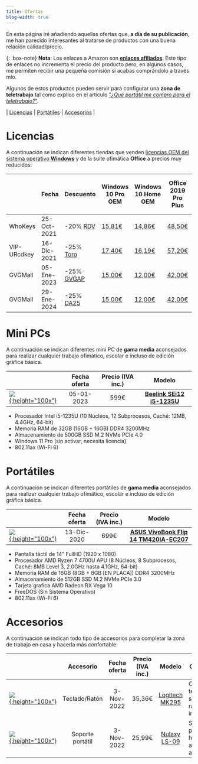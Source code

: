 ```yaml
---
title: Ofertas
blog-width: true
---
```


En esta página iré añadiendo aquellas ofertas que, **a día de su publicación**, me han parecido interesantes al tratarse de productos con una buena relación calidad/precio.

{: .box-note}
**Nota**: Los enlaces a Amazon son [**enlaces afiliados**](https://afiliados.amazon.es/). Este tipo de enlaces no incrementa el precio del producto pero, en algunos casos, me permiten recibir una pequeña comisión si acabas comprándolo a través mío.

Algunos de estos productos pueden servir para configurar una **zona de teletrabajo** tal como explico en el artículo ["_¿Qué portátil me compro para el teletrabajo?_"](/blog/que-portatil-me-compro-para-el-teletrabajo).

| [Licencias](#licenses) | [Portátiles](#laptops) | [Accesorios](#accesorios) |

# <a name="licenses">Licencias

A continuación se indican diferentes tiendas que venden [licencias OEM del sistema operativo **Windows**](/blog/que-portatil-me-compro-para-el-teletrabajo#sistema-operativo) y de la suite ofimática **Office** a precios muy reducidos:

| | Fecha | Descuento | Windows 10 Pro OEM | Windows 10 Home OEM | Office 2019 Pro Plus | Pack Windows 10 + Office 2019 |
|---|---|---|---|---|---|---|
| WhoKeys | 25-Oct-2021 | -20% [RDV](https://www.youtube.com/channel/UCnxubBCPlg0hHdZw_UehrTw) | [15,81€](https://www.whokeys.com/microsoft-windows-10-pro-oem-cd-key-global.html) | [14,86€](https://www.whokeys.com/microsoft-windows-10-home-oem-cd-key-global.html) | [48,50€](https://www.whokeys.com/office2019-professional-plus-cd-key-global.html) | [56,99€](https://www.whokeys.com/windows10-pro-oem-office2019-professional-plus-cd-keys-pack.html) |
| VIP-URcdkey | 16-Dic-2021 | -25% [Toro](https://www.youtube.com/channel/UChNjKomUc1P4v5KfNDfyk4A) | [17,40€](https://es.vip-urcdkey.com/microsoft-windows-10-pro-oem-cd-key-global.html) | [16,19€](https://es.vip-urcdkey.com/microsoft-windows-10-home-oem-cd-key-global.html) | [57,20€](https://es.vip-urcdkey.com/office2019-professional-plus-cd-key-global.html) | [73,00€](https://es.vip-urcdkey.com/windows10-pro-oem-office2019-professional-plus-cd-keys-pack.html) |
| GVGMall | 05-Ene-2023 | -25% [GVGAP](https://www.youtube.com/@AlejandroPerez) | [15,00€](https://es.gvgmall.com/microsoft-windows-10-pro-oem-cd-key-global.html?urd=W10P-AP) | [12,00€](https://es.gvgmall.com/microsoft-windows-10-home-oem-cd-key-global.html?urd=W10H-AP) | [42,00€](https://es.gvgmall.com/office2019-professional-plus-cd-key-global.html?urd=O19P-AP) | |
| GVGMall | 29-Ene-2024 | -25% [DA25](https://www.youtube.com/@danielotech) | [15,00€](https://es.gvgmall.com/microsoft-windows-10-pro-oem-cd-key-global.html?urd=W10P-AP) | [12,00€](https://es.gvgmall.com/microsoft-windows-10-home-oem-cd-key-global.html?urd=W10H-AP) | [42,00€](https://es.gvgmall.com/office2019-professional-plus-cd-key-global.html?urd=O19P-AP) | |

# <a name="minipc">Mini PCs

A continuación se indican diferentes mini PC de **gama media** aconsejados para realizar cualquier trabajo ofimático, escolar e incluso de edición gráfica básica.

| | Fecha oferta | Precio (IVA inc.) | Modelo |
|-|:------------:|:-----------------:|:------:|
| [![](https://m.media-amazon.com/images/I/61O33tJipJL._AC_SL1500_.jpg){:height="100x"}](https://www.bee-link.com/catalog/product/index?id=371) | 05-01-2023  | 599€ | [**Beelink SEi12 i5-1235U**](https://amzn.to/3VNLhIk) |

<p></p>

* Procesador Intel i5-1235U (10 Núcleos, 12 Subprocesos, Caché: 12MB, 4.4GHz, 64-bit)
* Memoria RAM de 32GB (16GB + 16GB) DDR4 3200MHz
* Almacenamiento de 500GB SSD M.2 NVMe PCIe 4.0
* Windows 11 Pro (sin activar, necesita licencia)
* 802.11ax (Wi-Fi 6)

# <a name="laptops">Portátiles

A continuación se indican diferentes portátiles de **gama media** aconsejados para realizar cualquier trabajo ofimático, escolar e incluso de edición gráfica básica.

| | Fecha oferta | Precio (IVA inc.) | Modelo |
|-|:------------:|:-----------------:|:------:|
| [![](https://images-na.ssl-images-amazon.com/images/I/61ZqE5eBJRL._AC_SL1200_.jpg){:height="100x"}](https://www.asus.com/Laptops/For-Home/VivoBook/VivoBook-Flip-14-TM420/techspec/) | 13-Dic-2020  | 699€ | [**ASUS VivoBook Flip 14 TM420IA-EC207**](https://amzn.to/2W8dVHF) |

<p></p>

* Pantalla táctil de 14" FullHD (1920 x 1080)
* Procesador AMD Ryzen 7 4700U APU (8 Núcleos, 8 Subprocesos, Caché: 8MB Level 3, 2.0GHz hasta 4.1GHz, 64-bit)
* Memoria RAM de 16GB (8GB + 8GB [EN PLACA]) DDR4 3200MHz
* Almacenamiento de 512GB SSD M.2 NVMe PCIe 3.0
* Tarjeta grafica AMD Radeon RX Vega 10
* FreeDOS (Sin Sistema Operativo)
* 802.11ax (Wi-Fi 6)

# <a name="accesorios">Accesorios

A continuación se indican todo tipo de accesorios para completar la zona de trabajo en casa y hacerla más confortable:

| | Accesorio | Fecha oferta | Precio (IVA inc.) | Modelo | Comentario |
|-|:---------:|:------------:|:-----------------:|:------:|-|
| [![](https://m.media-amazon.com/images/I/61UNx7KgQ5L._AC_SX679_.jpg){:height="100x"}](https://www.logitech.com/es-es/products/combos/mk295-keyboard-mouse-combo.html) | Teclado/Ratón | 3-Nov-2022 | 35,36€ | [Logitech MK295](https://amzn.to/2I9gSnL) | Conjunto de teclado silencioso y ratón inalámbricos |
| [![](https://m.media-amazon.com/images/I/71t3q6jN1NL._AC_SX569_.jpg){:height="100x"}](https://www.nulaxy.com/products/ls09-adjustable-laptop-stand-for-desk/) | Soporte portátil | 3-Nov-2022 | 25,99€ | [Nulaxy LS-09](https://amzn.to/3fzXrpg) | Soporte de portátil hasta 15,7" ajustable en altura |
